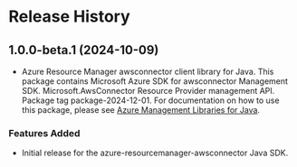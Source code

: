 # Release History

## 1.0.0-beta.1 (2024-10-09)

- Azure Resource Manager awsconnector client library for Java. This package contains Microsoft Azure SDK for awsconnector Management SDK. Microsoft.AwsConnector Resource Provider management API. Package tag package-2024-12-01. For documentation on how to use this package, please see [Azure Management Libraries for Java](https://aka.ms/azsdk/java/mgmt).
### Features Added

- Initial release for the azure-resourcemanager-awsconnector Java SDK.
